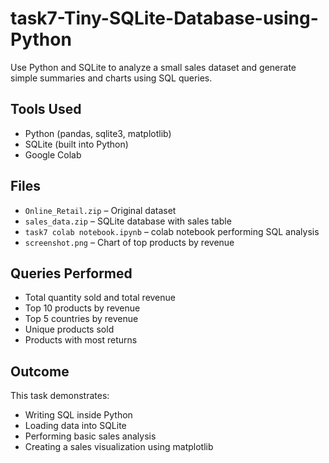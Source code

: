 # task7-Tiny-SQLite-Database-using-Python

Use Python and SQLite to analyze a small sales dataset and generate simple summaries and charts using SQL queries.

##  Tools Used
- Python (pandas, sqlite3, matplotlib)
- SQLite (built into Python)
- Google Colab

##  Files
- `Online_Retail.zip` – Original dataset
- `sales_data.zip` – SQLite database with sales table
- `task7 colab notebook.ipynb` – colab notebook performing SQL analysis
- `screenshot.png` – Chart of top products by revenue

##  Queries Performed
- Total quantity sold and total revenue
- Top 10 products by revenue
- Top 5 countries by revenue
- Unique products sold
- Products with most returns

##  Outcome
This task demonstrates:
- Writing SQL inside Python
- Loading data into SQLite
- Performing basic sales analysis
- Creating a sales visualization using matplotlib
